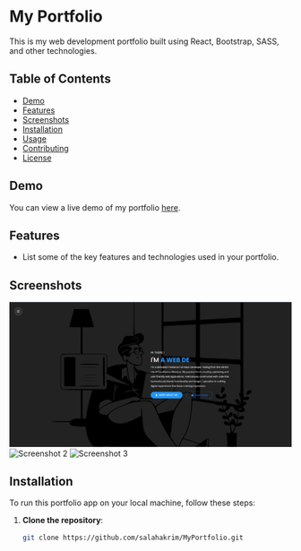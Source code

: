 # My Portfolio

This is my web development portfolio built using React, Bootstrap, SASS, and other technologies.

## Table of Contents

- [Demo](#demo)
- [Features](#features)
- [Screenshots](#screenshots)
- [Installation](#installation)
- [Usage](#usage)
- [Contributing](#contributing)
- [License](#license)

## Demo

You can view a live demo of my portfolio [here](#your-live-demo-link).

## Features

- List some of the key features and technologies used in your portfolio.

## Screenshots

![Screenshot 1](/public/img/screenshots/home.png)
![Screenshot 2](/screenshots/screenshot2.png)
![Screenshot 3](/screenshots/screenshot3.png)

## Installation

To run this portfolio app on your local machine, follow these steps:

1. **Clone the repository**:

   ```bash
   git clone https://github.com/salahakrim/MyPortfolio.git
   ```
